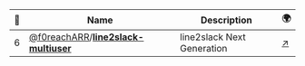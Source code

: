 |:star2: | Name | Description | 🌍|
|---|---|---|---|
|6|[@f0reachARR](https://github.com/f0reachARR)/[**line2slack-multiuser**](https://github.com/f0reachARR/line2slack-multiuser)|line2slack Next Generation|[:arrow_upper_right:](https://hub.docker.com/r/f0reacharr/line2slack-multiuser/)|

